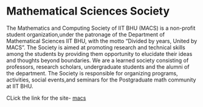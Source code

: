 # Mathematical Sciences Society

The Mathematics and Computing Society of IIT BHU (MACS) is a non-profit student organization,under the patronage of the Department of Mathematical Sciences IIT BHU, with the motto “Divided by years, United by MACS”.
The Society is aimed at promoting research and technical skills among the students by providing them opportunity to elucidate their ideas and thoughts beyond boundaries. We are a learned society consisting of professors, research scholars, undergraduate students and the alumni of the department. The Society is responsible for organizing programs, activities, social events,and seminars for the Postgraduate math community at IIT BHU.


CLick the link for the site- [macs](http://macsiitbhu.com/math/_assoc/)

